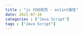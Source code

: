 ```yaml
---
title : "js 代码规范 - eslint属性"
date: 2021-07-16
categories : ["Java Script"]
tags : ["Java Script"]
---
```

